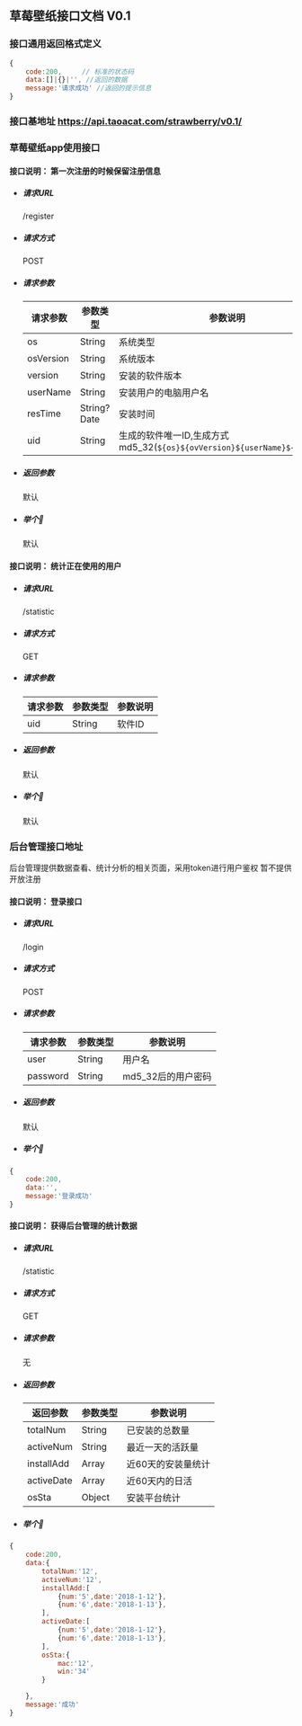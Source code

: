 ## 草莓壁纸接口文档 V0.1

### 接口通用返回格式定义
```js
{
    code:200,     // 标准的状态码
    data:[]|{}|'', //返回的数据
    message:'请求成功' //返回的提示信息
}
```

### 接口基地址 https://api.taoacat.com/strawberry/v0.1/

### 草莓壁纸app使用接口

#### 接口说明： 第一次注册的时候保留注册信息
- ##### 请求URL
    /register
- ##### 请求方式
    POST
- ##### 请求参数
    请求参数|参数类型|参数说明
    --|--|--|
    os|String|系统类型
    osVersion|String|系统版本
    version|String|安装的软件版本
    userName|String|安装用户的电脑用户名
    resTime|String?Date|安装时间
    uid|String|生成的软件唯一ID,生成方式 md5_32(`${os}${ovVersion}${userName}${resTime}`)

- ##### 返回参数
    默认

- ##### 举个🌰
    默认

#### 接口说明： 统计正在使用的用户
- ##### 请求URL
    /statistic
- ##### 请求方式
    GET
- ##### 请求参数
    请求参数|参数类型|参数说明
    --|--|--|
    uid|String|软件ID

- ##### 返回参数
    默认

- ##### 举个🌰
    默认


### 后台管理接口地址
后台管理提供数据查看、统计分析的相关页面，采用token进行用户鉴权
暂不提供开放注册

#### 接口说明： 登录接口
- ##### 请求URL
    /login
- ##### 请求方式
    POST
- ##### 请求参数
    请求参数|参数类型|参数说明
    --|--|--|
    user|String|用户名
    password|String|md5_32后的用户密码

- ##### 返回参数
    默认

- ##### 举个🌰
```js
{
    code:200,
    data:'',
    message:'登录成功'
}
```

#### 接口说明： 获得后台管理的统计数据
- ##### 请求URL
    /statistic
- ##### 请求方式
    GET
- ##### 请求参数
    无
- ##### 返回参数
    返回参数|参数类型|参数说明
    --|--|--|
    totalNum|String|已安装的总数量
    activeNum|String|最近一天的活跃量
    installAdd|Array|近60天的安装量统计
    activeDate|Array|近60天内的日活
    osSta|Object|安装平台统计


- ##### 举个🌰
```js
{
    code:200,
    data:{
        totalNum:'12',
        activeNum:'12',
        installAdd:[
            {num:'5',date:'2018-1-12'},
            {num:'6',date:'2018-1-13'},
        ],
        activeDate:[
            {num:'5',date:'2018-1-12'},
            {num:'6',date:'2018-1-13'},
        ],
        osSta:{
            mac:'12',
            win:'34'
        }

    },
    message:'成功'
}
```

